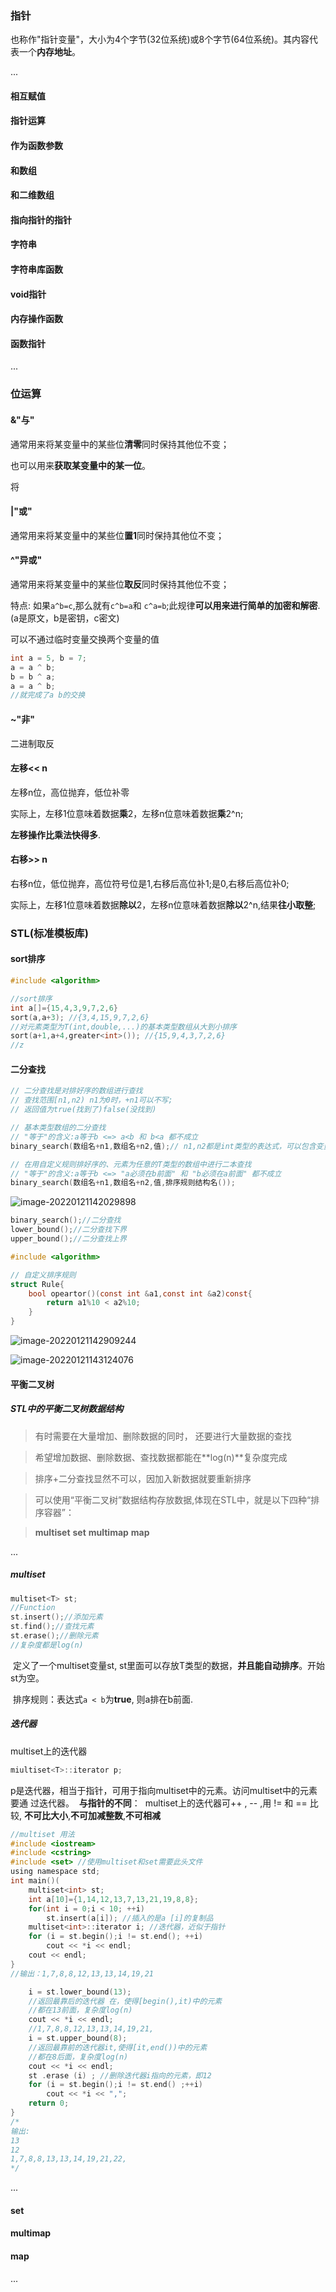 ### 指针

也称作"指针变量"，大小为4个字节(32位系统)或8个字节(64位系统)。其内容代表一个**内存地址**。

...

#### 相互赋值

#### 指针运算

#### 作为函数参数

#### 和数组

#### 和二维数组

#### 指向指针的指针

#### 字符串

#### 字符串库函数

#### void指针

#### 内存操作函数

#### 函数指针

...

### 位运算

#### &"与"

通常用来将某变量中的某些位**清零**同时保持其他位不变；

也可以用来**获取某变量中的某一位**。

将

#### |"或"

通常用来将某变量中的某些位**置1**同时保持其他位不变；

#### ^"异或"

通常用来将某变量中的某些位**取反**同时保持其他位不变；

特点: 如果`a^b=c`,那么就有`c^b=a`和 `c^a=b`;此规律**可以用来进行简单的加密和解密**.(a是原文，b是密钥，c密文)

可以不通过临时变量交换两个变量的值

```c
int a = 5, b = 7;
a = a ^ b;
b = b ^ a;
a = a ^ b;
//就完成了a b的交换
```

#### ~"非"

二进制取反

#### 左移<< n

左移n位，高位抛弃，低位补零

实际上，左移1位意味着数据**乘**2，左移n位意味着数据**乘**2^n;

**左移操作比乘法快得多**.

#### 右移>> n

右移n位，低位抛弃，高位符号位是1,右移后高位补1;是0,右移后高位补0;

实际上，左移1位意味着数据**除以**2，左移n位意味着数据**除以**2^n,结果**往小取整**;

### STL(标准模板库)

#### sort排序

```c++
#include <algorithm>

//sort排序
int a[]={15,4,3,9,7,2,6}
sort(a,a+3); //{3,4,15,9,7,2,6}
//对元素类型为T(int,double,...)的基本类型数组从大到小排序
sort(a+1,a+4,greater<int>()); //{15,9,4,3,7,2,6}
//z

```

#### 二分查找

```c
// 二分查找是对排好序的数组进行查找
// 查找范围[n1,n2) n1为0时，+n1可以不写;
// 返回值为true(找到了)false(没找到)

// 基本类型数组的二分查找
// "等于"的含义:a等于b <=> a<b 和 b<a 都不成立
binary_search(数组名+n1,数组名+n2,值);// n1,n2都是int类型的表达式，可以包含变量。

// 在用自定义规则排好序的、元素为任意的T类型的数组中进行二本查找
// "等于"的含义:a等于b <=> "a必须在b前面" 和 "b必须在a前面" 都不成立
binary_search(数组名+n1,数组名+n2,值,排序规则结构名());

```

![image-20220121142029898](C:\Users\Q\AppData\Roaming\Typora\typora-user-images\image-20220121142029898.png)

```c
binary_search();//二分查找
lower_bound();//二分查找下界
upper_bound();//二分查找上界

#include <algorithm>

// 自定义排序规则
struct Rule{
    bool opeartor()(const int &a1,const int &a2)const{
        return a1%10 < a2%10;
    }
}
```

![image-20220121142909244](C:\Users\Q\AppData\Roaming\Typora\typora-user-images\image-20220121142909244.png)

![image-20220121143124076](C:\Users\Q\AppData\Roaming\Typora\typora-user-images\image-20220121143124076.png)

#### 平衡二叉树

##### **STL中的平衡二叉树数据结构** 

> 有时需要在大量增加、删除数据的同时， 还要进行大量数据的查找

> 希望增加数据、删除数据、查找数据都能在**log(n)**复杂度完成

> 排序+二分查找显然不可以，因加入新数据就要重新排序 

>可以使用“平衡二叉树”数据结构存放数据,体现在STL中，就是以下四种“排序容器”： 

>**multiset**    **set**    **multimap**    **map**

...

##### multiset

```c
multiset<T> st; 
//Function
st.insert();//添加元素
st.find();//查找元素
st.erase();//删除元素
//复杂度都是log(n)
```

​	定义了一个multiset变量st, st里面可以存放T类型的数据，**并且能自动排序**。开始st为空。

​	排序规则：表达式`a < b`为**true**, 则a排在b前面. 

##### 迭代器

multiset上的迭代器

```c
miultiset<T>::iterator p;
```

​	p是迭代器，相当于指针，可用于指向multiset中的元素。访问multiset中的元素要通 
过迭代器。
​	**与指针的不同**：
​	multiset上的迭代器可++ , -- ,用 != 和 == 比较, **不可比大小**,**不可加减整数**,**不可相减** 

```c
//multiset 用法
#include <iostream>
#include <cstring>
#include <set> //使用multiset和set需要此头文件
using namespace std;
int main()(
    multiset<int> st;
    int a[10]={1,14,12,13,7,13,21,19,8,8};
    for(int i = 0;i < 10; ++i)
    	st.insert(a[i]); //插入的是a [i]的复制品 
    multiset<int>::iterator i; //迭代器，近似于指针 
    for (i = st.begin();i != st.end(); ++i)
    	cout << *i << endl;
    cout << endl;
}
//输出：1,7,8,8,12,13,13,14,19,21
```



```c
	i = st.lower_bound(13);
	//返回最靠后的迭代器 在，使得[begin(),it)中的元素
	//都在13前面，复杂度log(n)
	cout << *i << endl;
	//1,7,8,8,12,13,13,14,19,21,
	i = st.upper_bound(8);
	//返回最靠前的迭代器it,使得[it,end())中的元素
	//都在8后面，复杂度log(n)
	cout << *i << endl;
	st .erase (i) ; //删除迭代器i指向的元素，即12
	for (i = st.begin();i != st.end() ;++i)
		cout << *i << ",";
	return 0;
}
/*
输出:
13
12
1,7,8,8,13,13,14,19,21,22,
*/
```

...

#### set

#### multimap

#### map

...
